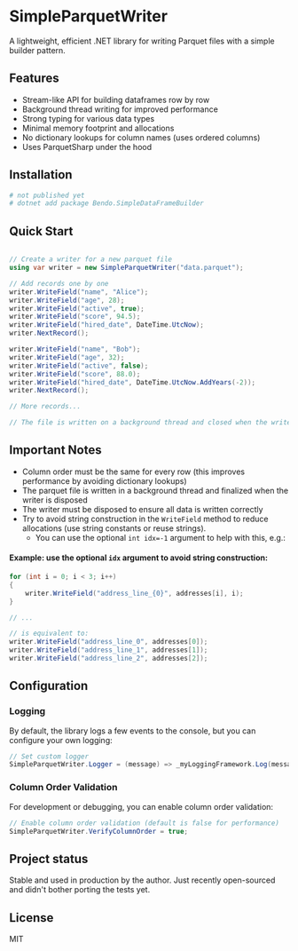 # SimpleParquetWriter

A lightweight, efficient .NET library for writing Parquet files with a simple builder pattern.

## Features

- Stream-like API for building dataframes row by row
- Background thread writing for improved performance
- Strong typing for various data types
- Minimal memory footprint and allocations
- No dictionary lookups for column names (uses ordered columns)
- Uses ParquetSharp under the hood

## Installation

```bash
# not published yet
# dotnet add package Bendo.SimpleDataFrameBuilder
```

## Quick Start

```csharp

// Create a writer for a new parquet file
using var writer = new SimpleParquetWriter("data.parquet");

// Add records one by one
writer.WriteField("name", "Alice");
writer.WriteField("age", 28);
writer.WriteField("active", true);
writer.WriteField("score", 94.5);
writer.WriteField("hired_date", DateTime.UtcNow);
writer.NextRecord();

writer.WriteField("name", "Bob");
writer.WriteField("age", 32);
writer.WriteField("active", false);
writer.WriteField("score", 88.0);
writer.WriteField("hired_date", DateTime.UtcNow.AddYears(-2));
writer.NextRecord();

// More records...

// The file is written on a background thread and closed when the writer is disposed (dispose blocks the current thread).
```

## Important Notes

- Column order must be the same for every row (this improves performance by avoiding dictionary lookups)
- The parquet file is written in a background thread and finalized when the writer is disposed
- The writer must be disposed to ensure all data is written correctly
- Try to avoid string construction in the `WriteField` method to reduce allocations (use string constants or reuse strings). 
  - You can use the optional `int idx=-1` argument to help with this, e.g.:

#### Example: use the optional `idx` argument to avoid string construction:
```csharp
for (int i = 0; i < 3; i++)
{    
    writer.WriteField("address_line_{0}", addresses[i], i);
}

// ...

// is equivalent to:
writer.WriteField("address_line_0", addresses[0]);
writer.WriteField("address_line_1", addresses[1]);
writer.WriteField("address_line_2", addresses[2]);
```

## Configuration

### Logging

By default, the library logs a few events to the console, but you can configure your own logging:

```csharp
// Set custom logger
SimpleParquetWriter.Logger = (message) => _myLoggingFramework.Log(message);
```

### Column Order Validation

For development or debugging, you can enable column order validation:

```csharp
// Enable column order validation (default is false for performance)
SimpleParquetWriter.VerifyColumnOrder = true;
```

## Project status

Stable and used in production by the author. Just recently open-sourced and didn't bother porting the tests yet.

## License

MIT